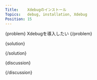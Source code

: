 ```yaml
---
Title:    Xdebugのインストール
Topics:   debug, installation, Xdebug
Position: 15
---
```


{problem}
Xdebugを導入したい
{/problem}

{solution}

{/solution}

{discussion}

{/discussion}
